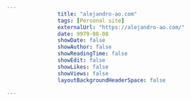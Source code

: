 ---
                title: "alejandro-ao.com"
                tags: [Personal site]
                externalUrl: "https://alejandro-ao.com/"
                date: 9979-08-08
                showDate: false
                showAuthor: false
                showReadingTime: false
                showEdit: false
                showLikes: false
                showViews: false
                layoutBackgroundHeaderSpace: false
                ---
